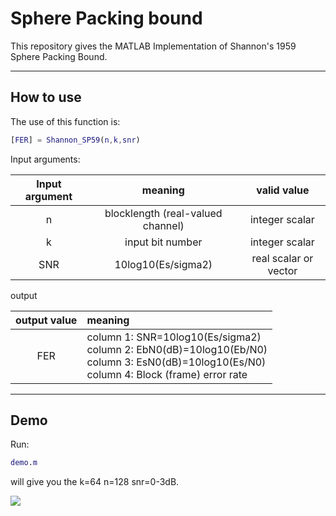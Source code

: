 # Sphere Packing bound


This repository gives the MATLAB Implementation of  Shannon's 1959 Sphere Packing Bound.  

---

## How to use

The use of this function is: 

```matlab
[FER] = Shannon_SP59(n,k,snr)
```



Input arguments: 

| Input argument |              meaning              |      valid value      |
| :------------: | :-------------------------------: | :-------------------: |
|       n        | blocklength (real-valued channel) |    integer scalar     |
|       k        |         input bit number          |    integer scalar     |
|      SNR       |        10log10(Es/sigma2)         | real scalar or vector |



output

| output value | meaning                                                      |
| :----------: | :----------------------------------------------------------- |
|     FER      | column 1: SNR=10log10(Es/sigma2)<br />column 2: EbN0(dB)=10log10(Eb/N0)<br />column 3: EsN0(dB)=10log10(Es/N0)<br />column 4: Block (frame) error rate |

---

## Demo

Run:

```matlab
demo.m 
```

will give you the k=64 n=128 snr=0-3dB.  



![](https://raw.githubusercontent.com/BigBluBruin/Sphere_Packing_bound/main/SP_demo.jpg)



